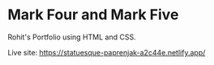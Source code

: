 # Mark Four and Mark Five 

Rohit's Portfolio using HTML and CSS.

Live site: https://statuesque-paprenjak-a2c44e.netlify.app/
